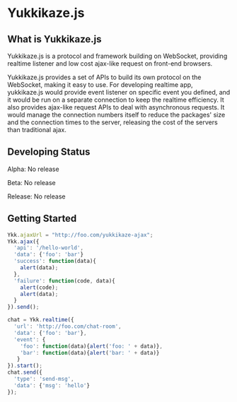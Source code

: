 # Yukkikaze.js

## What is Yukkikaze.js
Yukkikaze.js is a protocol and framework building on WebSocket, providing realtime listener and low cost ajax-like request on front-end browsers.

Yukkikaze.js provides a set of APIs to build its own protocol on the WebSocket, making it easy to use. For developing realtime app, yukkikaze.js would provide event listener on specific event you defined, and it would be run on a separate connection to keep the realtime efficiency. It also provides ajax-like request APIs to deal with asynchronous requests. It would manage the connection numbers itself to reduce the packages' size and the connection times to the server, releasing the cost of the servers than traditional ajax.

## Developing Status

Alpha: No release

Beta: No release

Release: No release

## Getting Started

```javascript
Ykk.ajaxUrl = "http://foo.com/yukkikaze-ajax";
Ykk.ajax({
  'api': '/hello-world',
  'data': {'foo': 'bar'}
  'success': function(data){
    alert(data);
  },
  'failure': function(code, data){
    alert(code);
    alert(data);
  }
}).send();
```

```javascript
chat = Ykk.realtime({
  'url': 'http://foo.com/chat-room',
  'data': {'foo': 'bar'},
  'event': {
    'foo': function(data){alert('foo: ' + data)},
    'bar': function(data){alert('bar: ' + data)}
   }
}).start();
chat.send({
  'type': 'send-msg',
  'data': {'msg': 'hello'}
});
```

